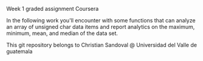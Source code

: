 Week 1 graded assignment Coursera

In the following work you'll encounter with some functions that can analyze an array of unsigned char data items and report analytics on the maximum, minimum, mean, and median of the data set.

This git repository belongs to Christian Sandoval @ Universidad del Valle de guatemala
